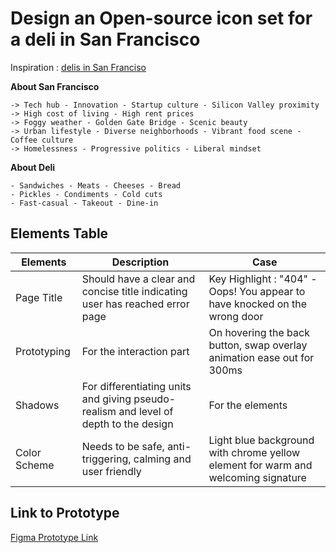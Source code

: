 # Design an Open-source icon set for a deli in San Francisco

Inspiration : [delis in San Franciso](https://www.google.com/url?sa=i&url=https%3A%2F%2Fwww.opentable.com%2Fwise-sons-jewish-delicatessen&psig=AOvVaw08pfPIisQEfGk_W0R6xV27&ust=1684262588007000&source=images&cd=vfe&ved=0CBEQjRxqFwoTCLjr75v99_4CFQAAAAAdAAAAABBJ)

**About San Francisco**

```
-> Tech hub - Innovation - Startup culture - Silicon Valley proximity
-> High cost of living - High rent prices
-> Foggy weather - Golden Gate Bridge - Scenic beauty
-> Urban lifestyle - Diverse neighborhoods - Vibrant food scene - Coffee culture
-> Homelessness - Progressive politics - Liberal mindset
```

**About Deli**

```
- Sandwiches - Meats - Cheeses - Bread
- Pickles - Condiments - Cold cuts
- Fast-casual - Takeout - Dine-in
```



## Elements Table

| Elements | Description | Case |
|---|---|---|
|Page Title|Should have a clear and concise title indicating user has reached error page|Key Highlight : "404" - Oops! You appear to have knocked on the wrong door|
|Prototyping|For the interaction part|On hovering the back button, swap overlay animation ease out for 300ms|
|Shadows|For differentiating units and giving pseudo-realism and level of depth to the design|For the elements|
|Color Scheme|Needs to be safe, anti-triggering, calming and user friendly|Light blue background with chrome yellow element for warm and welcoming signature|

## Link to Prototype

[Figma Prototype Link]()

